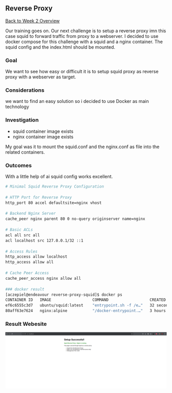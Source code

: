 ## Reverse Proxy

[Back to Week 2 Overview](../../journal/week1/README.md)<br/>


Our training goes on. Our next challenge is to setup a reverse proxy imn this case squid to forward traffic from proxy to a webserver. 
I decided to use docker compose for this challenge with a squid and a nginx container. 
The squid config and the index.html should be mounted.


### Goal 

We want to see how easy or difficult it is to setup squid proxy as reverse proxy with a webserver as target.

### Considerations 

we want to find an easy solution so i decided to use Docker as main technology

### Investigation

* squid container image exists 
* nginx container image exists 

My goal was it to mount the squid.conf and the nginx.conf as file into the related containers.

### Outcomes 

With a little help of ai squid config works excellent. 

```bash
# Minimal Squid Reverse Proxy Configuration

# HTTP Port for Reverse Proxy
http_port 80 accel defaultsite=nginx vhost

# Backend Nginx Server
cache_peer nginx parent 80 0 no-query originserver name=nginx

# Basic ACLs
acl all src all
acl localhost src 127.0.0.1/32 ::1

# Access Rules
http_access allow localhost
http_access allow all

# Cache Peer Access
cache_peer_access nginx allow all

### docker result 
[aczepiel@endeavour reverse-proxy-squid]$ docker ps 
CONTAINER ID   IMAGE                  COMMAND                  CREATED          STATUS          PORTS                                                                              NAMES
ef6c6555c3d7   ubuntu/squid:latest    "entrypoint.sh -f /e…"   32 seconds ago   Up 30 seconds   0.0.0.0:80->80/tcp, [::]:80->80/tcp, 0.0.0.0:3128->3128/tcp, [::]:3128->3128/tcp   squid-proxy
80aff63e7624   nginx:alpine           "/docker-entrypoint.…"   3 hours ago      Up 30 seconds              

```

### Result Webesite 

![](./website.png)
